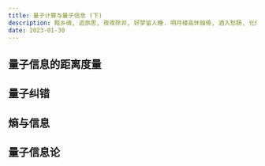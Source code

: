 ```yaml
---
title: 量子计算与量子信息 (下)
description: 黯乡魂, 追旅思, 夜夜除非, 好梦留人睡. 明月楼高休独倚, 酒入愁肠, 化作相思泪.
date: 2023-01-30
---
```


## 量子信息的距离度量

## 量子纠错

## 熵与信息

## 量子信息论

